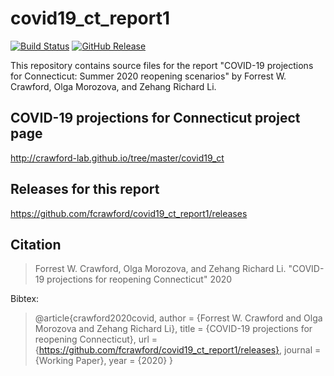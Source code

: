 # covid19_ct_report1

[![Build Status](https://travis-ci.com/fcrawford/covid19_ct_report1.svg?branch=master)](https://travis-ci.com/fcrawford/covid19_ct_report1) 
[![GitHub Release](https://img.shields.io/badge/download-latest-brightgreen.svg)](https://github.com/fcrawford/covid19_ct_report1/releases/latest) 

This repository contains source files for the report "COVID-19 projections for Connecticut: Summer 2020 reopening scenarios" by Forrest W. Crawford, Olga Morozova, and Zehang Richard Li.  


## COVID-19 projections for Connecticut project page 

http://crawford-lab.github.io/tree/master/covid19_ct



## Releases for this report
https://github.com/fcrawford/covid19_ct_report1/releases


## Citation 

> Forrest W. Crawford, Olga Morozova, and Zehang Richard Li. "COVID-19 projections for reopening Connecticut" 2020 


Bibtex: 

> @article{crawford2020covid,
>    author = {Forrest W. Crawford and Olga Morozova and Zehang Richard Li},
>    title = {COVID-19 projections for reopening Connecticut},
>    url = {https://github.com/fcrawford/covid19_ct_report1/releases},
>    journal = {Working Paper},
>    year = {2020}
>  }





